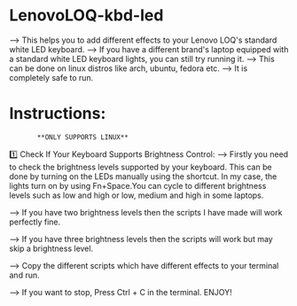 # LenovoLOQ-kbd-led
--> This helps you to add different effects to your Lenovo LOQ's standard white LED keyboard.
--> If you have a different brand's laptop equipped with a standard white LED keyboard lights, you can still try running it.
--> This can be done on linux distros like arch, ubuntu, fedora etc.
--> It is completely safe to run.

# Instructions:
           **ONLY SUPPORTS LINUX**
1️⃣ Check If Your Keyboard Supports Brightness Control:
--> Firstly you need to check the brightness levels supported by your keyboard. This can be done by turning on the LEDs manually using the shortcut. In my case, the lights turn on by using 
    Fn+Space.You can cycle to different brightness levels such as low and high or low, medium and high in some laptops.


--> If you have two brightness levels then the scripts I have made will work perfectly fine.


--> If you have three brightness levels then the scripts will work but may skip a brightness level.


--> Copy the different scripts which have different effects to your terminal and run.


--> If you want to stop, Press Ctrl + C in the terminal.
            ENJOY!


